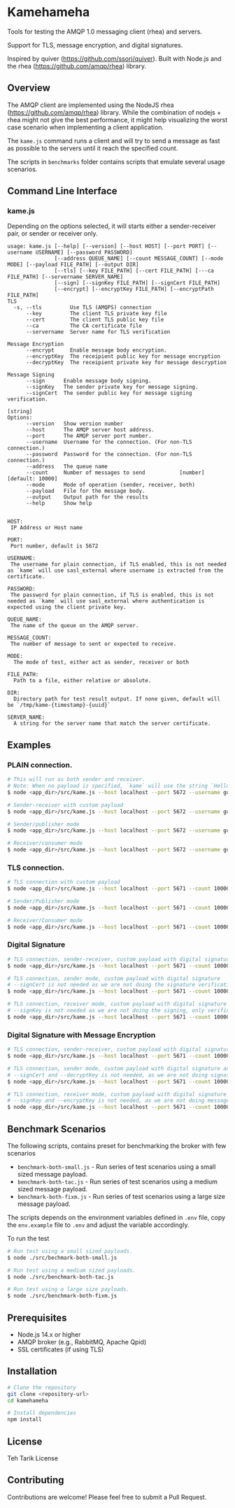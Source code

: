 # Kamehameha

Tools for testing the AMQP 1.0 messaging client (rhea) and servers.

Support for TLS, message encryption, and digital signatures.

Inspired by quiver (https://github.com/ssorj/quiver).
Built with Node.js and the rhea (https://github.com/amqp/rhea) library.

## Overview

The AMQP client are implemented using the NodeJS rhea (https://github.com/amqp/rhea) library. While the combination of nodejs + rhea might not give the best performance, it might help visualizing the worst case scenario when implementing
a client application.

The `kame.js` command runs a client and will try to send a message as fast as possible to the servers until it reach the specified count.

The scripts in `benchmarks` folder contains scripts that emulate several usage scenarios.

## Command Line Interface

### kame.js

Depending on the options selected, it will starts either a sender-receiver pair, or sender or receiver only.

```
usage: kame.js [--help] [--version] [--host HOST] [--port PORT] [--username USERNAME] [--password PASSWORD]
               [--address QUEUE_NAME] [--count MESSAGE_COUNT] [--mode MODE] [--payload FILE_PATH] [--output DIR]
               [--tls] [--key FILE_PATH] [--cert FILE_PATH] [---ca FILE_PATH] [--servername SERVER_NAME]
               [--sign] [--signKey FILE_PATH] [--signCert FILE_PATH]
               [--encrypt] [--encryptKey FILE_PATH] [--encryptPath FILE_PATH]
TLS
  -s, --tls         Use TLS (AMQPS) connection
      --key         The client TLS private key file
      --cert        The client TLS public key file
      --ca          The CA certificate file
      --servername  Server name for TLS verification

Message Encryption
      --encrypt     Enable message body encryption.
      --encryptKey  The receipient public key for message encryption
      --decryptKey  The receipient private key for message descryption

Message Signing
      --sign      Enable message body signing.
      --signKey   The sender private key for message signing.
      --signCert  The sender public key for message signing verification.
                                                                        [string]
Options:
      --version   Show version number
      --host      The AMQP server host address.
      --port      The AMQP server port number.
      --username  Username for the connection. (For non-TLS connection.)
      --password  Password for the connection. (For non-TLS connection.)
      --address   The queue name
      --count     Number of messages to send           [number] [default: 10000]
      --mode      Mode of operation (sender, receiver, both)
      --payload   File for the message body.
      --output    Output path for the results
      --help      Show help


HOST:
 IP Address or Host name

PORT:
 Port number, default is 5672

USERNAME:
 The username for plain connection, if TLS enabled, this is not needed as `kame` will use sasl_external where username is extracted from the certificate.

PASSWORD:
 The password for plain connection, if TLS is enabled, this is not needed as `kame` will use sasl_external where authentication is expected using the client private key.

QUEUE_NAME:
 The name of the queue on the AMQP server.

MESSAGE_COUNT:
 The number of message to sent or expected to receive.

MODE:
  The mode of test, either act as sender, receiver or both

FILE_PATH:
  Path to a file, either relative or absolute.

DIR:
  Directory path for test result output. If none given, default will be `/tmp/kame-{timestamp}-{uuid}`

SERVER_NAME:
  A string for the server name that match the server certificate.
```

## Examples

### PLAIN connection.

```bash
# This will run as both sender and receiver.
# Note: When no payload is specified, `kame` will use the string `Hello World` as the body payload.
$ node <app_dir>/src/kame.js --host localhost --port 5672 --username guest --password guest --count 10000 --address benchmark

# Sender-receiver with custom payload
$ node <app_dir>/src/kame.js --host localhost --port 5672 --username guest --password guest --count 10000 --address benchmark --payload path/to/custom_payload

# Sender/publisher mode
$ node <app_dir>/src/kame.js --host localhost --port 5672 --username guest --password guest --count 10000 --address benchmark --mode sender

# Receiver/consumer mode
$ node <app_dir>/src/kame.js --host localhost --port 5672 --username guest --password guest --count 10000 --address benchmark --mode receiver
```

### TLS connection.

```bash
# TLS connection with custom payload
$ node <app_dir>/src/kame.js --host localhost --port 5671 --count 10000 --address benchmark --tls --key /path/to/private_key.pem --cert /path/to/public/key --servername the_server_name --ca /path/to/ca_cert --payload path/to/custom_payload

# Sender/Publisher mode
$ node <app_dir>/src/kame.js --host localhost --port 5671 --count 10000 --address benchmark --tls --key /path/to/private_key.pem --cert /path/to/public/key --servername the_server_name --ca /path/to/ca_cert --payload path/to/custom_payload --mode sender

# Receiver/Consumer mode
$ node <app_dir>/src/kame.js --host localhost --port 5671 --count 10000 --address benchmark --tls --key /path/to/private_key.pem --cert /path/to/public/key --servername the_server_name --ca /path/to/ca_cert --payload path/to/custom_payload --mode receiver
```

### Digital Signature

```bash
# TLS connection, sender-receiver, custom payload with digital signature
$ node <app_dir>/src/kame.js --host localhost --port 5671 --count 10000 --address benchmark --tls --key path/to/private_key.pem --cert path/to/public_key.pem --servername the_server_name --ca path/to/ca_cert.pem --sign --signKey path/to/sender_private_key.pem --signCert path/to/sender_public_key.pem --payload path/to/custom_payload

# TLS connection, sender mode, custom payload with digital signature
# --signCert is not needed as we are not doing the signature verification
$ node <app_dir>/src/kame.js --host localhost --port 5671 --count 10000 --address benchmark --tls --key path/to/private_key.pem --cert path/to/public_key.pem --servername the_server_name --ca path/to/ca_cert.pem --sign --signKey path/to/sender_private_key.pem --payload path/to/custom_payload --mode sender

# TLS connection, receiver mode, custom payload with digital signature
# --signKey is not needed as we are not doing the signing, only verification
$ node <app_dir>/src/kame.js --host localhost --port 5671 --count 10000 --address benchmark --tls --key path/to/private_key.pem --cert path/to/public_key.pem --servername the_server_name --ca path/to/ca_cert.pem --sign --signCert path/to/sender_public_key.pem --payload path/to/custom_payload --mode receiver
```

### Digital Signature with Message Encryption

```bash
# TLS connection, sender-receiver, custom payload with digital signature and message encryption
$ node <app_dir>/src/kame.js --host localhost --port 5671 --count 10000 --address benchmark --tls --key path/to/private_key.pem --cert path/to/public_key.pem --servername the_server_name --ca path/to/ca_cert.pem --sign --signKey path/to/sender_private_key.pem --signCert path/to/sender_public_key.pem --encrypt --encryptKey path/to/recipient_public_key.pem --decryptKey path/to/recipient_private_key.pem --payload path/to/custom_payload

# TLS connection, sender mode, custom payload with digital signature and message encryption
# --signCert and --decryptKey is not needed, as we are not doing signature verification and message decryption
$ node <app_dir>/src/kame.js --host localhost --port 5671 --count 10000 --address benchmark --tls --key path/to/private_key.pem --cert path/to/public_key.pem --servername the_server_name --ca path/to/ca_cert.pem --sign --signKey path/to/sender_private_key.pem --encrypt --encryptKey path/to/recipient_public_key.pem --payload path/to/custom_payload --mode sender

# TLS connection, receiver mode, custom payload with digital signature and message encryption
# --signKey and --encryptKey is not needed, as we are not doing message signing and message encryption
$ node <app_dir>/src/kame.js --host localhost --port 5671 --count 10000 --address benchmark --tls --key path/to/private_key.pem --cert path/to/public_key.pem --servername the_server_name --ca path/to/ca_cert.pem --sign -signCert path/to/sender_public_key.pem --encrypt --decryptKey path/to/recipient_private_key.pem --payload path/to/custom_payload --mode sender
```

## Benchmark Scenarios

The following scripts, contains preset for benchmarking the broker with few scenarios

- `benchmark-both-small.js` - Run series of test scenarios using a small sized message payload.
- `benchmark-both-tac.js` - Run series of test scenarios using a medium sized message payload.
- `benchmark-both-fixm.js` - Run series of test scenarios using a large size message payload.

The scripts depends on the environment variables defined in `.env` file, copy the `env.example` file
to `.env` and adjust the variable accordingly.

To run the test

```bash
# Run test using a small sized payloads.
$ node ./src/bechmark-both-small.js

# Run test using a medium sized payloads.
$ node ./src/benchmark-both-tac.js

# Run test using a large size payloads.
$ node ./src/benchmark-both-fixm.js
```

## Prerequisites

- Node.js 14.x or higher
- AMQP broker (e.g., RabbitMQ, Apache Qpid)
- SSL certificates (if using TLS)

## Installation

```bash
# Clone the repository
git clone <repository-url>
cd kamehameha

# Install dependencies
npm install
```

## License

Teh Tarik License

## Contributing

Contributions are welcome! Please feel free to submit a Pull Request.
